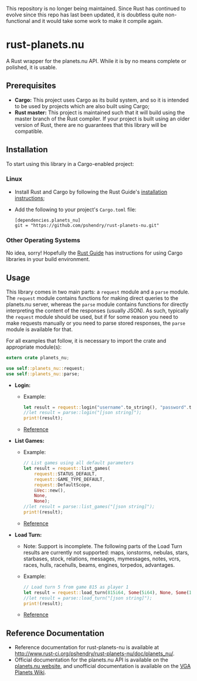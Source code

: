 This repository is no longer being maintained. Since Rust has continued to
evolve since this repo has last been updated, it is doubtless quite
non-functional and it would take some work to make it compile again.

rust-planets.nu
===============

A Rust wrapper for the planets.nu API. While it is by no means complete or polished, it is usable.

Prerequisites
-------------

  * **Cargo:** This project uses Cargo as its build system, and so it is intended to be used by projects which are also built using Cargo;
  * **Rust master:** This project is maintained such that it will build using the master branch of the Rust compiler. If your project is built
    using an older version of Rust, there are no guarantees that this library will be compatible.

Installation
--------

To start using this library in a Cargo-enabled project:

### Linux

  * Install Rust and Cargo by following the Rust Guide's [installation instructions](http://doc.rust-lang.org/guide.html#installing-rust);
  * Add the following to your project's `Cargo.toml` file:

    ```
    [dependencies.planets_nu]
    git = "https://github.com/pshendry/rust-planets-nu.git"
    ```

### Other Operating Systems

No idea, sorry! Hopefully the [Rust Guide](http://doc.rust-lang.org/guide.html) has instructions for using Cargo libraries in your build environment.

Usage
-----

This library comes in two main parts: a `request` module and a `parse` module. The `request` module contains functions for making direct queries to
the planets.nu server, whereas the `parse` module contains functions for directly interpreting the content of the responses (usually JSON). As such,
typically the `request` module should be used, but if for some reason you need to make requests manually or you need to parse stored responses,
the `parse` module is available for that.

For all examples that follow, it is necessary to import the crate and appropriate module(s):

```rust
extern crate planets_nu;

use self::planets_nu::request;
use self::planets_nu::parse;
```

  * **Login:**
    * Example:

        ```rust
        let result = request::login("username".to_string(), "password".to_string());
        //let result = parse::login("[json string]");
        print!(result);
        ```
    * [Reference](http://www.rust-ci.org/pshendry/rust-planets-nu/doc/planets_nu/request/fn.login.html)
  * **List Games:**
    * Example:

        ```rust
        // List games using all default parameters
        let result = request::list_games(
            request::STATUS_DEFAULT,
            request::GAME_TYPE_DEFAULT,
            request::DefaultScope,
            &Vec::new(),
            None,
            None);
        //let result = parse::list_games("[json string]");
        print!(result);
        ```
    * [Reference](http://www.rust-ci.org/pshendry/rust-planets-nu/doc/planets_nu/request/fn.list_games.html)
  * **Load Turn:**
    * Note: Support is incomplete. The following parts of the Load Turn results are currently
      not supported: maps, ionstorms, nebulas, stars, starbases, stock, relations, messages,
      mymessages, notes, vcrs, races, hulls, racehulls, beams, engines, torpedos, advantages.
    * Example:

        ```rust
        // Load turn 5 from game 815 as player 1
        let result = request::load_turn(815i64, Some(5i64), None, Some(1i64), false);
        //let result = parse::load_turn("[json string]");
        print!(result);
        ```
    * [Reference](http://www.rust-ci.org/pshendry/rust-planets-nu/doc/planets_nu/request/fn.load_turn.html)

Reference Documentation
-----------------------

  * Reference documentation for rust-planets-nu is available at http://www.rust-ci.org/pshendry/rust-planets-nu/doc/planets_nu/.
  * Official documentation for the planets.nu API is available on the [planets.nu website](http://planets.nu/api-documentation), and unofficial documentation is available on the [VGA Planets Wiki](http://vgaplanets.org/index.php/Planets.Nu_API).

